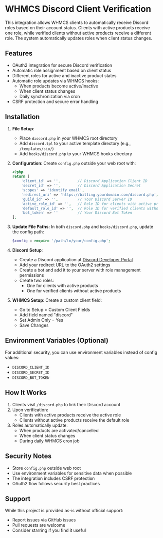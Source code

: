 # WHMCS Discord Client Verification

This integration allows WHMCS clients to automatically receive Discord roles based on their account status. Clients with active products receive one role, while verified clients without active products receive a different role. The system automatically updates roles when client status changes.

## Features

- OAuth2 integration for secure Discord verification
- Automatic role assignment based on client status
- Different roles for active and inactive product states
- Automatic role updates via WHMCS hooks:
  - When products become active/inactive
  - When client status changes
  - Daily synchronization via cron
- CSRF protection and secure error handling

## Installation

1. **File Setup**:
   - Place `discord.php` in your WHMCS root directory
   - Add `discord.tpl` to your active template directory (e.g., `/templates/six/`)
   - Add `hooks/discord.php` to your WHMCS hooks directory

2. **Configuration**:
   Create `config.php` outside your web root with:
   ```php
   <?php
   return [
       'client_id' => '',        // Discord Application Client ID
       'secret_id' => '',        // Discord Application Secret
       'scopes' => 'identify email',
       'redirect_uri' => 'https://billing.yourdomain.com/discord.php',
       'guild_id' => '',         // Your Discord Server ID
       'active_role_id' => '',   // Role ID for clients with active products
       'default_role_id' => '',  // Role ID for verified clients without active products
       'bot_token' => ''         // Your Discord Bot Token
   ];
   ```

3. **Update File Paths**:
   In both `discord.php` and `hooks/discord.php`, update the config path:
   ```php
   $config = require '/path/to/your/config.php';
   ```

4. **Discord Setup**:
   - Create a Discord application at [Discord Developer Portal](https://discord.com/developers/applications)
   - Add your redirect URL to the OAuth2 settings
   - Create a bot and add it to your server with role management permissions
   - Create two roles:
     - One for clients with active products
     - One for verified clients without active products

5. **WHMCS Setup**:
   Create a custom client field:
   - Go to Setup > Custom Client Fields
   - Add field named "discord"
   - Set Admin Only = Yes
   - Save Changes

## Environment Variables (Optional)

For additional security, you can use environment variables instead of config values:
- `DISCORD_CLIENT_ID`
- `DISCORD_SECRET_ID`
- `DISCORD_BOT_TOKEN`

## How It Works

1. Clients visit `/discord.php` to link their Discord account
2. Upon verification:
   - Clients with active products receive the active role
   - Clients without active products receive the default role
3. Roles automatically update:
   - When products are activated/cancelled
   - When client status changes
   - During daily WHMCS cron job

## Security Notes

- Store `config.php` outside web root
- Use environment variables for sensitive data when possible
- The integration includes CSRF protection
- OAuth2 flow follows security best practices

## Support

While this project is provided as-is without official support:
- Report issues via GitHub issues
- Pull requests are welcome
- Consider starring if you find it useful